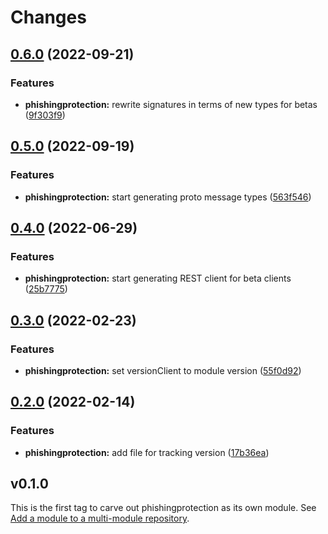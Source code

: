 # Changes

## [0.6.0](https://github.com/googleapis/google-cloud-go/compare/phishingprotection/v0.5.0...phishingprotection/v0.6.0) (2022-09-21)


### Features

* **phishingprotection:** rewrite signatures in terms of new types for betas ([9f303f9](https://github.com/googleapis/google-cloud-go/commit/9f303f9efc2e919a9a6bd828f3cdb1fcb3b8b390))

## [0.5.0](https://github.com/googleapis/google-cloud-go/compare/phishingprotection/v0.4.0...phishingprotection/v0.5.0) (2022-09-19)


### Features

* **phishingprotection:** start generating proto message types ([563f546](https://github.com/googleapis/google-cloud-go/commit/563f546262e68102644db64134d1071fc8caa383))

## [0.4.0](https://github.com/googleapis/google-cloud-go/compare/phishingprotection/v0.3.0...phishingprotection/v0.4.0) (2022-06-29)


### Features

* **phishingprotection:** start generating REST client for beta clients ([25b7775](https://github.com/googleapis/google-cloud-go/commit/25b77757c1e6f372e03bf99ab7461264bba48d26))

## [0.3.0](https://github.com/googleapis/google-cloud-go/compare/phishingprotection/v0.2.0...phishingprotection/v0.3.0) (2022-02-23)


### Features

* **phishingprotection:** set versionClient to module version ([55f0d92](https://github.com/googleapis/google-cloud-go/commit/55f0d92bf112f14b024b4ab0076c9875a17423c9))

## [0.2.0](https://github.com/googleapis/google-cloud-go/compare/phishingprotection/v0.1.0...phishingprotection/v0.2.0) (2022-02-14)


### Features

* **phishingprotection:** add file for tracking version ([17b36ea](https://github.com/googleapis/google-cloud-go/commit/17b36ead42a96b1a01105122074e65164357519e))

## v0.1.0

This is the first tag to carve out phishingprotection as its own module. See
[Add a module to a multi-module repository](https://github.com/golang/go/wiki/Modules#is-it-possible-to-add-a-module-to-a-multi-module-repository).
